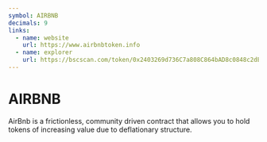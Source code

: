 ```yaml
---
symbol: AIRBNB
decimals: 9
links:
  - name: website
    url: https://www.airbnbtoken.info
  - name: explorer
    url: https://bscscan.com/token/0x2403269d736C7a808C864bAD8c0848c2dE3E348c
---
```


# AIRBNB

AirBnb is a frictionless, community driven contract that allows you to hold tokens of increasing value due to deflationary structure.
